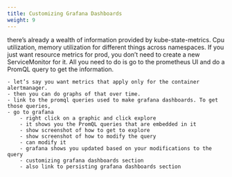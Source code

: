 ```yaml
---
title: Customizing Grafana Dashboards
weight: 9
---
```


there’s already a wealth of information provided by kube-state-metrics. Cpu utilization, memory utilization for different things across namespaces. If you just want resource metrics for prod, you don’t need to create a new ServiceMonitor for it. All you need to do is go to the prometheus UI and do a PromQL query to get the information.

	- let’s say you want metrics that apply only for the container alertmanager.
	- then you can do graphs of that over time.
	- link to the promql queries used to make grafana dashboards. To get those queries, 
	- go to grafana 
		- right click on a graphic and click explore
		- it shows you the PromQL queries that are embedded in it
		- show screenshot of how to get to explore
		- show screenshot of how to modify the query
		- can modify it
		- grafana shows you updated based on your modifications to the query
		- customizing grafana dashboards section
		- also link to persisting grafana dashboards section
